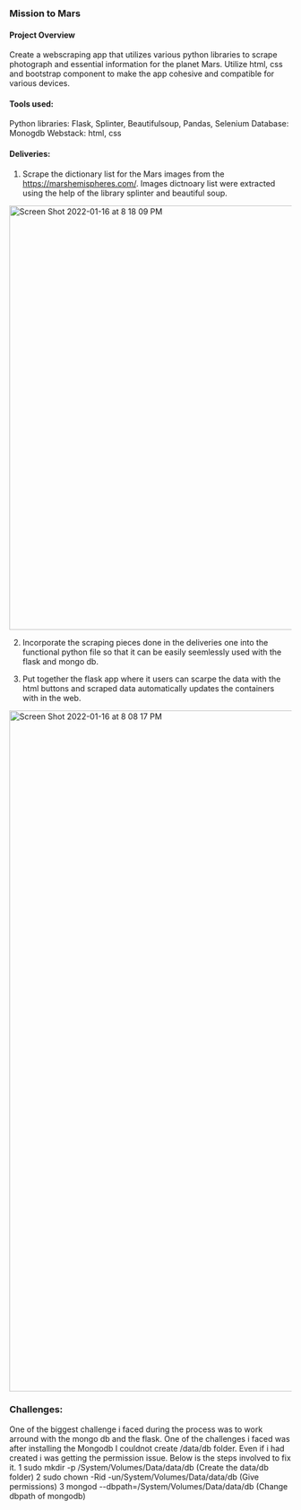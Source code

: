 ### Mission to Mars

#### Project Overview
Create a webscraping app that utilizes various python libraries to scrape photograph and essential information for the planet Mars. Utilize html, css and bootstrap component to make the app cohesive and compatible for various devices. 

#### Tools used:
Python libraries:  Flask, Splinter, Beautifulsoup, Pandas, Selenium
Database: Monogdb
Webstack: html, css

#### Deliveries:
1) Scrape the dictionary list for the Mars images from the https://marshemispheres.com/. Images dictnoary list were extracted using the help of the library splinter and beautiful soup. 
<img width="757" alt="Screen Shot 2022-01-16 at 8 18 09 PM" src="https://user-images.githubusercontent.com/93223274/149689566-5428badf-432c-410f-a3cf-404c63323d3c.png">

2) Incorporate the scraping pieces done in the deliveries one into the functional python file so that it can be easily seemlessly used with the flask and mongo db. 

3) Put together the flask app where it users can scarpe the data with the html buttons and scraped data automatically updates the containers with in the web. 
<img width="1215" alt="Screen Shot 2022-01-16 at 8 08 17 PM" src="https://user-images.githubusercontent.com/93223274/149689564-f42f0583-5004-4c8a-8b57-3d1aec143a55.png">


### Challenges:
One of the biggest challenge i faced during the process was to work arround with the mongo db and the flask. One of the challenges i faced was after installing the Mongodb I couldnot create /data/db folder. Even if i had created i was getting the permission issue. Below is the steps involved to fix it. 
    1	sudo mkdir -p /System/Volumes/Data/data/db (Create the data/db folder)
	2	sudo chown -Rid -un/System/Volumes/Data/data/db (Give permissions)
	3	mongod --dbpath=/System/Volumes/Data/data/db (Change dbpath of mongodb)

